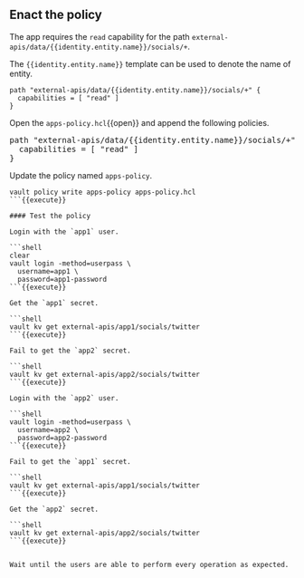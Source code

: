 ## Enact the policy

The app requires the `read` capability for the path
`external-apis/data/{{identity.entity.name}}/socials/+`.

The `{{identity.entity.name}}` template can be used to denote the name of
entity.

```hcl
path "external-apis/data/{{identity.entity.name}}/socials/+" {
  capabilities = [ "read" ]
}
```

Open the `apps-policy.hcl`{{open}} and append the following policies.

<pre class="file" data-filename="apps-policy.hcl" data-target="append">
path "external-apis/data/{{identity.entity.name}}/socials/+" {
  capabilities = [ "read" ]
}
</pre>

Update the policy named `apps-policy`.

```shell
vault policy write apps-policy apps-policy.hcl
```{{execute}}

#### Test the policy

Login with the `app1` user.

```shell
clear
vault login -method=userpass \
  username=app1 \
  password=app1-password
```{{execute}}

Get the `app1` secret.

```shell
vault kv get external-apis/app1/socials/twitter
```{{execute}}

Fail to get the `app2` secret.

```shell
vault kv get external-apis/app2/socials/twitter
```{{execute}}

Login with the `app2` user.

```shell
vault login -method=userpass \
  username=app2 \
  password=app2-password
```{{execute}}

Fail to get the `app1` secret.

```shell
vault kv get external-apis/app1/socials/twitter
```{{execute}}

Get the `app2` secret.

```shell
vault kv get external-apis/app2/socials/twitter
```{{execute}}


Wait until the users are able to perform every operation as expected.
